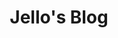 ---
layout: home

title: Jello's Blog
titleTemplate: Personal Website

hero:
  name: Jello's Blog
  text: Personal Website
  tagline: What an incredible time to be a web developer.
# image:
#   src: /avatar-1.jpg
#   alt: avatar
#   actions:
#     - theme: brand
#       text: 更多详情
#       link: /daily/
#     - theme: alt
#       text: 访问我的GitHub
#       link: https://github.com/
#     - theme: alt
#       text: 关于我
#       link: /me/
features:
  - icon: ⚡️ 
    title: Dev Log
    details: Web Front-End Development Log .
  - icon: 🛠️
    title: Works Show
    details: Admin ( Vue2 / Vue3 + Vite + TypeScript ) 
  - icon: 🖖
    title: Life Share
    details: Book , Movie , and Travel .
---